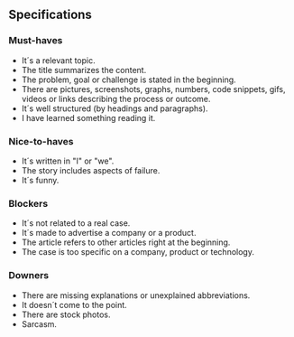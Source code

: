 ## Specifications
### Must-haves
* It´s a relevant topic.
* The title summarizes the content.
* The problem, goal or challenge is stated in the beginning.
* There are pictures, screenshots, graphs, numbers, code snippets, gifs, videos or links describing the process or outcome.
* It´s well structured (by headings and paragraphs).
* I have learned something reading it.

### Nice-to-haves

* It´s written in "I" or "we".
* The story includes aspects of failure.
* It´s funny.

### Blockers
* It´s not related to a real case.
* It´s made to advertise a company or a product.
* The article refers to other articles right at the beginning.
* The case is too specific on a company, product or technology.

### Downers

* There are missing explanations or unexplained abbreviations.
* It doesn´t come to the point.
* There are stock photos.
* Sarcasm.